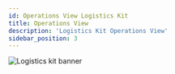 ```yaml
---
id: Operations View Logistics Kit
title: Operations View
description: 'Logistics Kit Operations View'
sidebar_position: 3
---
```


![Logistics kit banner](@site/static/img/kits/logistics/logistics-kit-logo.drawio.svg)
